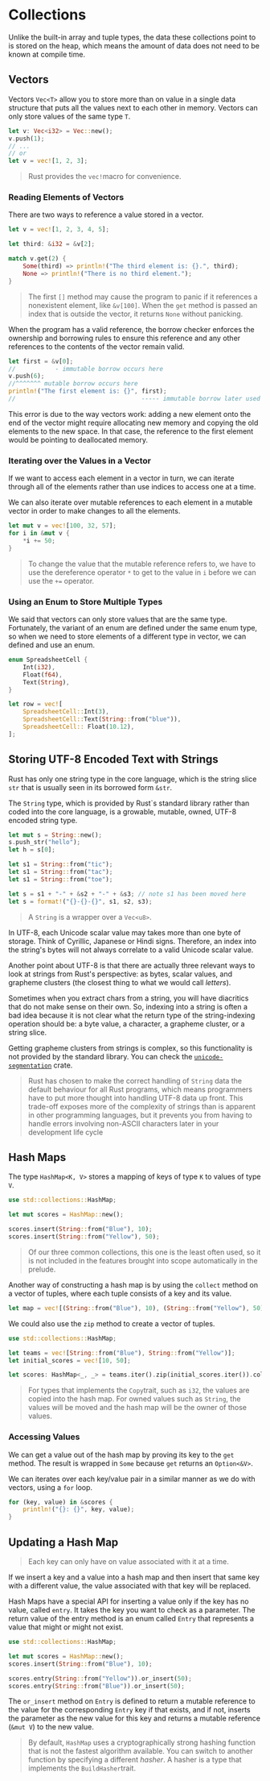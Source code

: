 # Collections

Unlike the built-in array and tuple types, the data these collections point to is stored on the heap, which means the amount of data does not need to be known at compile time.

## Vectors

Vectors `Vec<T>` allow you to store more than on value in a single data structure that puts all the values next to each other in memory. Vectors can only store values of the same type `T`.

```rust
let v: Vec<i32> = Vec::new();
v.push(1);
// ...
// or
let v = vec![1, 2, 3];
```

> Rust provides the `vec!`macro for convenience.

### Reading Elements of Vectors

There are two ways to reference a value stored in a vector.

```rust
let v = vec![1, 2, 3, 4, 5];

let third: &i32 = &v[2];

match v.get(2) {
    Some(third) => println!("The third element is: {}.", third);
    None => println!("There is no third element.");
}
```

> The first `[]` method may cause the program to panic if it references a nonexistent element, like `&v[100]`.
> When the `get` method is passed an index that is outside the vector, it returns `None` without panicking.

When the program has a valid reference, the borrow checker enforces the ownership and borrowing rules to ensure this reference and any other references to the contents of the vector remain valid.

```rust
let first = &v[0];
//           - immutable borrow occurs here
v.push(6);
//^^^^^^^ mutable borrow occurs here
println!("The first element is: {}", first);
//                                   ----- immutable borrow later used here
```

This error is due to the way vectors work: adding a new element onto the end of the vector might require allocating new memory and copying the old elements to the new space. In that case, the reference to the first element would be pointing to deallocated memory.

### Iterating over the Values in a Vector

If we want to access each element in a vector in turn, we can iterate through all of the elements rather than use indices to access one at a time.

We can also iterate over mutable references to each element in a mutable vector in order to make changes to all the elements.

```rust
let mut v = vec![100, 32, 57];
for i in &mut v {
    *i += 50;
}
```

> To change the value that the mutable reference refers to, we have to use the dereference operator `*` to get to the value in `i` before we can use the `+=` operator.

### Using an Enum to Store Multiple Types

We said that vectors can only store values that are the same type. Fortunately, the variant of an enum are defined under the same enum type, so when we need to store elements of a different type in vector, we can defined and use an enum.

```rust
enum SpreadsheetCell {
    Int(i32),
    Float(f64),
    Text(String),
}

let row = vec![
    SpreadsheetCell::Int(3),
    SpreadsheetCell::Text(String::from("blue")),
    SpreadsheetCell:: Float(10.12),
];
```

## Storing UTF-8 Encoded Text with Strings

Rust has only one string type in the core language, which is the string slice `str` that is usually seen in its borrowed form `&str`.

The `String` type, which is provided by Rust`s standard library rather than coded into the core language, is a growable, mutable, owned, UTF-8 encoded string type.

```rust
let mut s = String::new();
s.push_str("hello");
let h = s[0];
```

```rust
let s1 = String::from("tic");
let s1 = String::from("tac");
let s1 = String::from("toe");

let s = s1 + "-" + &s2 + "-" + &s3; // note s1 has been moved here
let s = format!("{}-{}-{}", s1, s2, s3);
```

> A `String` is a wrapper over a `Vec<u8>`.

In UTF-8, each Unicode scalar value may takes more than one byte of storage. Think of Cyrillic, Japanese or Hindi signs. Therefore, an index into the string's bytes will not always correlate to a valid Unicode scalar value.

Another point about UTF-8 is that there are actually three relevant ways to look at strings from Rust's perspective: as bytes, scalar values, and grapheme clusters (the closest thing to what we would call _letters_).

Sometimes when you extract chars from a string, you will have diacritics that do not make sense on their own. So, indexing into a string is often a bad idea because it is not clear what the return type of the string-indexing operation should be: a byte value, a character, a grapheme cluster, or a string slice.

Getting grapheme clusters from strings is complex, so this functionality is not provided by the standard library. You can check the [`unicode-segmentation`](https://crates.io/crates/unicode-segmentation) crate.

> Rust has chosen to make the correct handling of `String` data the default behaviour for all Rust programs, which means programmers have to put more thought into handling UTF-8 data up front. This trade-off exposes more of the complexity of strings than is apparent in other programming languages, but it prevents you from having to handle errors involving non-ASCII characters later in your development life cycle

## Hash Maps

The type `HashMap<K, V>` stores a mapping of keys of type `K` to values of type `V`.

```rust
use std::collections::HashMap;

let mut scores = HashMap::new();

scores.insert(String::from("Blue"), 10);
scores.insert(String::from("Yellow"), 50);
```

> Of our three common collections, this one is the least often used, so it is not included in the features brought into scope automatically in the prelude.

Another way of constructing a hash map is by using the `collect` method on a vector of tuples, where each tuple consists of a key and its value.

```rust
let map = vec![(String::from("Blue"), 10), (String::from("Yellow"), 50)].collect();
```

We could also use the `zip` method to create a vector of tuples.

```rust
use std::collections::HashMap;

let teams = vec![String::from("Blue"), String::from("Yellow")];
let initial_scores = vec![10, 50];

let scores: HashMap<_, _> = teams.iter().zip(initial_scores.iter()).collect();
```

> For types that implements the `Copy`trait, such as `i32`, the values are copied into the hash map. For owned values such as `String`, the values will be moved and the hash map will be the owner of those values.

### Accessing Values

We can get a value out of the hash map by proving its key to the `get` method. The result is wrapped in `Some` because `get` returns an `Option<&V>`.

We can iterates over each key/value pair in a similar manner as we do with vectors, using a `for` loop.

```rust
for (key, value) in &scores {
    println!("{}: {}", key, value);
}
```

## Updating a Hash Map

> Each key can only have on value associated with it at a time.

If we insert a key and a value into a hash map and then insert that same key with a different value, the value associated with that key will be replaced.

Hash Maps have a special API for inserting a value only if the key has no value, called `entry`. It takes the key you want to check as a parameter. The return value of the entry method is an enum called `Entry` that represents a value that might or might not exist.

```rust
use std::collections::HashMap;

let mut scores = HashMap::new();
scores.insert(String::from("Blue"), 10);

scores.entry(String::from("Yellow")).or_insert(50);
scores.entry(String::from("Blue")).or_insert(50);
```

The `or_insert` method on `Entry` is defined to return a mutable reference to the value for the corresponding `Entry` key if that exists, and if not, inserts the parameter as the new value for this key and returns a mutable reference (`&mut V`) to the new value.

> By default, `HashMap` uses a cryptographically strong hashing function that is not the fastest algorithm available. You can switch to another function by specifying a different _hasher_. A hasher is a type that implements the `BuildHasher`trait.
